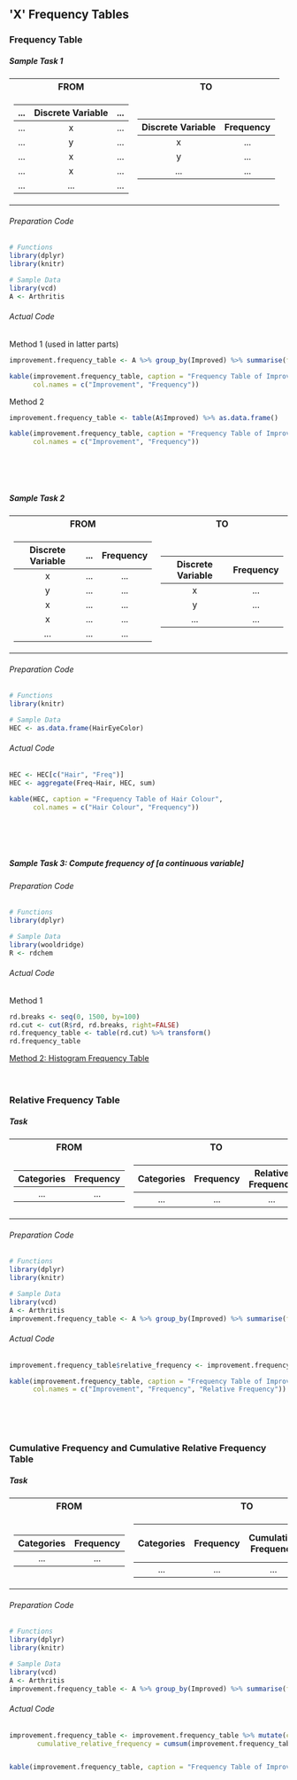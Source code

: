 ## 'X' Frequency Tables
### Frequency Table
##### Sample Task 1
<table>
<tr><th> FROM </th><th> TO </th></tr>
<tr><td>

| ... | Discrete Variable | ... |
|:---:| :---: | :---: |
| ... | x | ... |
| ... | y | ... |
| ... | x | ... |
| ... | x | ... |
| ... | ... | ... |
</td><td>

| Discrete Variable | Frequency |
|:---:| :---: |
| x | ... |
| y | ... |
| ... | ... |
</td></tr> </table>

###### Preparation Code
```r
# Functions
library(dplyr)
library(knitr)

# Sample Data
library(vcd)
A <- Arthritis
```
###### Actual Code
Method 1 (used in latter parts)
```r
improvement.frequency_table <- A %>% group_by(Improved) %>% summarise(frequency = n())

kable(improvement.frequency_table, caption = "Frequency Table of Improvement",
      col.names = c("Improvement", "Frequency"))
```
Method 2
```r
improvement.frequency_table <- table(A$Improved) %>% as.data.frame()

kable(improvement.frequency_table, caption = "Frequency Table of Improvement",
      col.names = c("Improvement", "Frequency"))
```
</br></br></br>
##### Sample Task 2
<table>
<tr><th> FROM </th><th> TO </th></tr>
<tr><td>

| Discrete Variable | ... | Frequency |
|:---:| :---: | :---: |
| x | ... | ... |
| y | ... | ... |
| x | ... | ... |
| x | ... | ... |
| ... | ... | ... |
</td><td>

| Discrete Variable | Frequency |
|:---: | :---: |
| x | ... |
| y | ... |
| ... | ... |
</td></tr> </table>

###### Preparation Code
```r
# Functions
library(knitr)

# Sample Data
HEC <- as.data.frame(HairEyeColor)
```
###### Actual Code
```r
HEC <- HEC[c("Hair", "Freq")]
HEC <- aggregate(Freq~Hair, HEC, sum)

kable(HEC, caption = "Frequency Table of Hair Colour",
      col.names = c("Hair Colour", "Frequency"))
```
</br></br></br>
##### Sample Task 3: Compute frequency of \[a continuous variable\]
###### Preparation Code
```r
# Functions
library(dplyr)

# Sample Data
library(wooldridge)
R <- rdchem
```
###### Actual Code
Method 1
```r
rd.breaks <- seq(0, 1500, by=100)
rd.cut <- cut(R$rd, rd.breaks, right=FALSE)
rd.frequency_table <- table(rd.cut) %>% transform()
rd.frequency_table
```
[Method 2: Histogram Frequency Table](../../[SC]-Descriptive-Analytics/[SC]-Data-Visualisation/[M]-Histogram-&-Frequency-Table.md)
</br></br></br>
### Relative Frequency Table
##### Task

<table>
<tr><th> FROM </th><th> TO </th></tr>
<tr><td>
      
| Categories | Frequency |
|:---:| :---: |
| ... | ... |
</td><td>
      
| Categories | Frequency | Relative Frequency |
|:---:| :---: | :---: |
| ... | ... | ... |
</td></tr> </table>

###### Preparation Code
```r
# Functions
library(dplyr)
library(knitr)

# Sample Data
library(vcd)
A <- Arthritis
improvement.frequency_table <- A %>% group_by(Improved) %>% summarise(frequency = n()) # Obtain frequency table
```
###### Actual Code
```r
improvement.frequency_table$relative_frequency <- improvement.frequency_table$frequency/sum(improvement.frequency_table$frequency)

kable(improvement.frequency_table, caption = "Frequency Table of Improvement",
      col.names = c("Improvement", "Frequency", "Relative Frequency"))
```
</br></br></br>
### Cumulative Frequency and Cumulative Relative Frequency Table
##### Task
<table>
<tr><th> FROM </th><th> TO </th></tr>
<tr><td>
      
| Categories | Frequency |
|:---:| :---: |
| ... | ... |
</td><td>

| Categories | Frequency | Cumulative Frequency | Cumulative Relative Frequency |
|:---:| :---: | :---: | :---: |    
| ... | ... | ... | ... |
</td></tr> </table>

###### Preparation Code
```r
# Functions
library(dplyr)
library(knitr)

# Sample Data
library(vcd)
A <- Arthritis
improvement.frequency_table <- A %>% group_by(Improved) %>% summarise(frequency = n()) # Obtain frequency table
```
###### Actual Code
```r
improvement.frequency_table <- improvement.frequency_table %>% mutate(cumulative_frequency = cumsum(improvement.frequency_table$frequency),
       cumulative_relative_frequency = cumsum(improvement.frequency_table$frequency) / nrow(A))


kable(improvement.frequency_table, caption = "Frequency Table of Improvement", col.names = c("Improvement", "Frequency", "Cumulative Frequency", "Cumulative Relative Frequency"))
```
